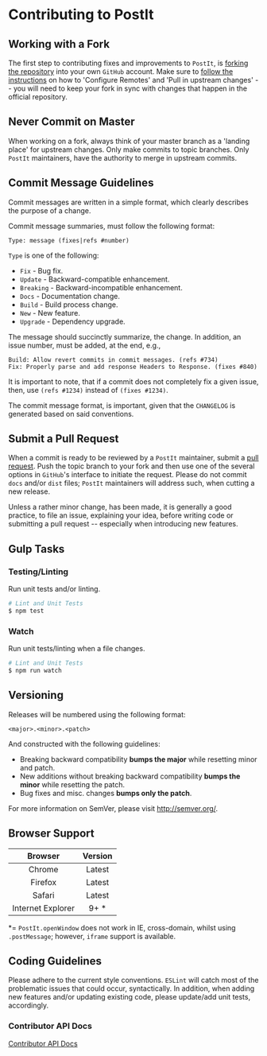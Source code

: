 # Contributing to PostIt

## Working with a Fork

The first step to contributing fixes and improvements to `PostIt`, is [forking the repository](https://help.github.com/articles/fork-a-repo) into your own `GitHub` account. Make sure to [follow the instructions](https://help.github.com/articles/fork-a-repo) on how to 'Configure Remotes' and 'Pull in upstream changes' -- you will need to keep your fork in sync with changes that happen in the official repository.

## Never Commit on Master

When working on a fork, always think of your master branch as a 'landing place' for upstream changes. Only make commits to topic branches. Only `PostIt` maintainers, have the authority to merge in upstream commits.

## Commit Message Guidelines

Commit messages are written in a simple format, which clearly describes the purpose of a change.

Commit message summaries, must follow the following format:

```
Type: message (fixes|refs #number)
```

`Type` is one of the following:

* `Fix` - Bug fix.
* `Update` - Backward-compatible enhancement.
* `Breaking` - Backward-incompatible enhancement.
* `Docs` - Documentation change.
* `Build` - Build process change.
* `New` - New feature.
* `Upgrade` - Dependency upgrade.

The message should succinctly summarize, the change. In addition, an issue number, must be added, at the end, e.g.,

```
Build: Allow revert commits in commit messages. (refs #734)
Fix: Properly parse and add response Headers to Response. (fixes #840)
```

It is important to note, that if a commit does not completely fix a given issue, then, use `(refs #1234)` instead of `(fixes #1234)`.

The commit message format, is important, given that the `CHANGELOG` is generated based on said conventions.

## Submit a Pull Request

When a commit is ready to be reviewed by a `PostIt` maintainer, submit a [pull request](https://help.github.com/articles/creating-a-pull-request).
Push the topic branch to your fork and then use one of the several options in `GitHub`'s interface to initiate the request. Please do not commit `docs` and/or `dist` files; `PostIt` maintainers will address such, when cutting a new release.

Unless a rather minor change, has been made, it is generally a good practice, to file an issue, explaining your idea, before writing code or submitting a pull request -- especially when introducing new features.

## Gulp Tasks

### Testing/Linting

Run unit tests and/or linting.

```bash
# Lint and Unit Tests
$ npm test
```

### Watch

Run unit tests/linting when a file changes.

```bash
# Lint and Unit Tests
$ npm run watch
```

## Versioning

Releases will be numbered using the following format:

```
<major>.<minor>.<patch>
```

And constructed with the following guidelines:

- Breaking backward compatibility **bumps the major** while resetting minor and patch.
- New additions without breaking backward compatibility **bumps the minor** while resetting the patch.
- Bug fixes and misc. changes **bumps only the patch**.

For more information on SemVer, please visit <http://semver.org/>.

## Browser Support

|      Browser      | Version |
|:-----------------:|:-------:|
| Chrome            | Latest  |
| Firefox           | Latest  |
| Safari            | Latest  |
| Internet Explorer | 9+ *    |

*= `PostIt.openWindow` does not work in IE, cross-domain, whilst using `.postMessage`; however, `iframe` support is available.

## Coding Guidelines

Please adhere to the current style conventions. `ESLint` will catch most of the problematic issues that could occur, syntactically. In addition, when adding new features and/or updating existing code, please update/add unit tests, accordingly.

### Contributor API Docs

[Contributor API Docs](docs)
